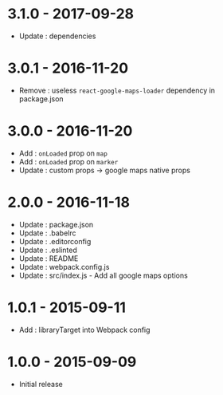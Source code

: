 # 3.1.0 - 2017-09-28
* Update : dependencies

# 3.0.1 - 2016-11-20
* Remove : useless `react-google-maps-loader` dependency in package.json

# 3.0.0 - 2016-11-20
* Add : `onLoaded` prop on `map`
* Add : `onLoaded` prop on `marker`
* Update : custom props -> google maps native props

# 2.0.0 - 2016-11-18
* Update : package.json
* Update : .babelrc
* Update : .editorconfig
* Update : .eslinted
* Update : README
* Update : webpack.config.js
* Update : src/index.js - Add all google maps options

# 1.0.1 - 2015-09-11

* Add : libraryTarget into Webpack config

# 1.0.0 - 2015-09-09

* Initial release
